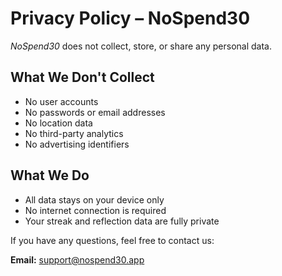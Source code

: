 
# Privacy Policy – NoSpend30

_NoSpend30_ does not collect, store, or share any personal data.

## What We Don't Collect
- No user accounts
- No passwords or email addresses
- No location data
- No third-party analytics
- No advertising identifiers

## What We Do
- All data stays on your device only
- No internet connection is required
- Your streak and reflection data are fully private

If you have any questions, feel free to contact us:

**Email:** support@nospend30.app
